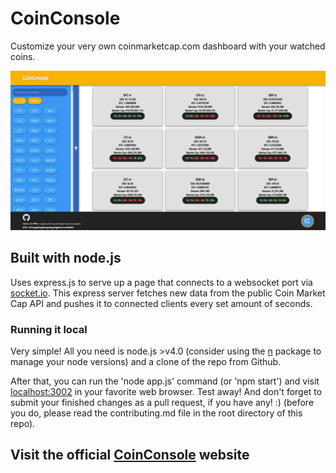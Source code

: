 # CoinConsole

Customize your very own coinmarketcap.com dashboard with your watched coins.

![Photo of the CoinConsole application](/assets/img/appshot.png)

## Built with node.js

Uses express.js to serve up a page that connects to a websocket port via [socket.io](//socket.io). This express server fetches new data from the public Coin Market Cap API and pushes it to connected clients every set amount of seconds.

### Running it local
Very simple! All you need is node.js >v4.0 (consider using the [n](https://www.npmjs.com/package/n) package to manage your node versions) and a clone of the repo from Github.

After that, you can run the 'node app.js' command (or 'npm start') and visit [localhost:3002](http://localhost:3002) in your favorite web browser. Test away! And don't forget to submit your finished changes as a pull request, if you have any! :) (before you do, please read the contributing.md file in the root directory of this repo).

## Visit the official [CoinConsole](//coinconsole.com) website

